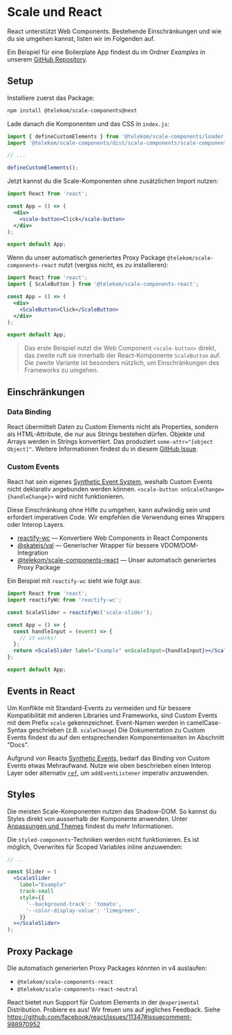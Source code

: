 # Scale und React

React unterstützt Web Components. Bestehende Einschränkungen und wie du sie umgehen kannst, listen wir im Folgenden auf.

Ein Beispiel für eine Boilerplate App findest du im Ordner _Examples_ in unserem [GitHub Repository](https://github.com/telekom/scale/tree/main/examples).

## Setup

Installiere zuerst das Package:

```bash
npm install @telekom/scale-components@next
```

Lade danach die Komponenten und das CSS in `index.js`:

```js
import { defineCustomElements } from '@telekom/scale-components/loader';
import '@telekom/scale-components/dist/scale-components/scale-components.css';

// ...

defineCustomElements();
```

Jetzt kannst du die Scale-Komponenten ohne zusätzlichen Import nutzen:

```jsx
import React from 'react';

const App = () => (
  <div>
    <scale-button>Click</scale-button>
  </div>
);

export default App;
```

Wenn du unser automatisch generiertes Proxy Package `@telekom/scale-components-react` nutzt (vergiss nicht, es zu installieren):

```jsx
import React from 'react';
import { ScaleButton } from '@telekom/scale-components-react';

const App = () => (
  <div>
    <ScaleButton>Click</ScaleButton>
  </div>
);

export default App;
```

> Das erste Beispiel nutzt die Web Component `<scale-button>` direkt, das zweite ruft sie innerhalb der React-Komponente `ScaleButton` auf. Die zweite Variante ist besonders nützlich, um Einschränkungen des Frameworks zu umgehen.

## Einschränkungen

### Data Binding

React übermittelt Daten zu Custom Elements nicht als Properties, sondern als HTML-Attribute, die nur aus Strings bestehen dürfen. Objekte und Arrays werden in Strings konvertiert. Das produziert `some-attr="[object Object]"`. Weitere Informationen findest du in diesem [GitHub Issue](https://github.com/facebook/react/issues/11347).

### Custom Events

React hat sein eigenes [Synthetic Event System](https://reactjs.org/docs/handling-events.html), weshalb Custom Events nicht deklarativ angebunden werden können. `<scale-button onScaleChange={handleChange}>` wird nicht funktionieren.

Diese Einschränkung ohne Hilfe zu umgehen, kann aufwändig sein und erfordert imperativen Code. Wir empfehlen die Verwendung eines Wrappers oder Interop Layers.

- [reactify-wc](https://github.com/BBKolton/reactify-wc) — Konvertiere Web Components in React Components
- [@skatejs/val](https://github.com/skatejs/val) — Generischer Wrapper für bessere VDOM/DOM-Integration
- [@telekom/scale-components-react](https://www.npmjs.com/package/@telekom/scale-components-react) — Unser automatisch generiertes Proxy Package

Ein Beispiel mit `reactify-wc` sieht wie folgt aus:

```jsx
import React from 'react';
import reactifyWc from 'reactify-wc';

const ScaleSlider = reactifyWc('scale-slider');

const App = () => {
  const handleInput = (event) => {
    // it works!
  };
  return <ScaleSlider label="Example" onScaleInput={handleInput}></ScaleSlider>;
};

export default App;
```

## Events in React

Um Konflikte mit Standard-Events zu vermeiden und für bessere Kompatibilität mit anderen Libraries und Frameworks, sind Custom Events mit dem Prefix `scale` gekennzeichnet. Event-Namen werden in camelCase-Syntax geschrieben (z.B. `scaleChange`) Die Dokumentation zu Custom Events findest du auf den entsprechenden Komponentenseiten im Abschnitt "Docs".

Aufgrund von Reacts [Synthetic Events](https://reactjs.org/docs/handling-events.html), bedarf das Binding von Custom Events etwas Mehraufwand. Nutze wie oben beschrieben einen Interop Layer oder alternativ [`ref`](https://reactjs.org/docs/refs-and-the-dom.html), um `addEventListener` imperativ anzuwenden.

## Styles

Die meisten Scale-Komponenten nutzen das Shadow-DOM. So kannst du Styles direkt von ausserhalb der Komponente anwenden. Unter [Anpassungen und Themes](./?path=/docs/guidelines-customization-and-themes--page) findest du mehr Informationen.

Die `styled-components`-Techniken werden nicht funktionieren. Es ist möglich, Overwrites für Scoped Variables inline anzuwenden:

```jsx
// ..

const Slider = (
  <ScaleSlider
    label="Example"
    track-small
    style={{
      '--background-track': 'tomato',
      '--color-display-value': 'limegreen',
    }}
  ></ScaleSlider>
);
```

## Proxy Package

Die automatisch generierten Proxy Packages könnten in v4 auslaufen:

- `@telekom/scale-components-react`
- `@telekom/scale-components-react-neutral`

React bietet nun Support für Custom Elements in der `@experimental` Distribution. Probiere es aus! Wir freuen uns auf jegliches Feedback. Siehe https://github.com/facebook/react/issues/11347#issuecomment-988970952

